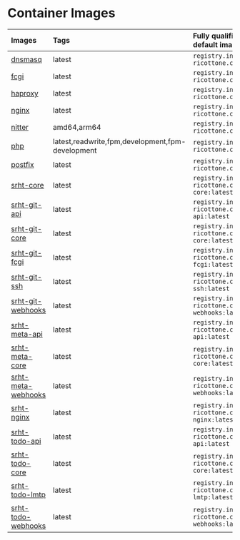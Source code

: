 # Container Images

|Images |Tags |Fully qualified name of the default image|
|:------|:----|:----------------------------------------|
|[dnsmasq](/~dricottone/container-images/tree/dev/item/dnsmasq/README.md)|latest|`registry.intra.dominic-ricottone.com/dnsmasq:latest`|
|[fcgi](/~dricottone/container-images/tree/dev/item/fcgi/README.md)|latest|`registry.intra.dominic-ricottone.com/fcgi:latest`|
|[haproxy](/~dricottone/container-images/tree/dev/item/haproxy/README.md)|latest|`registry.intra.dominic-ricottone.com/haproxy:latest`|
|[nginx](/~dricottone/container-images/tree/dev/item/nginx/README.md)|latest|`registry.intra.dominic-ricottone.com/nginx:latest`|
|[nitter](/~dricottone/container-images/tree/dev/item/nitter/README.md)|amd64,arm64|`registry.intra.dominic-ricottone.com/nitter:amd64`|
|[php](/~dricottone/container-images/tree/dev/item/php/README.md)|latest,readwrite,fpm,development,fpm-development|`registry.intra.dominic-ricottone.com/php:latest`|
|[postfix](/~dricottone/container-images/tree/dev/item/postfix/README.md)|latest|`registry.intra.dominic-ricottone.com/postfix:latest`|
|[srht-core](/~dricottone/container-images/tree/dev/item/srht-core/README.md)|latest|`registry.intra.dominic-ricottone.com/srht-core:latest`|
|[srht-git-api](/~dricottone/container-images/tree/dev/item/srht-git-api/README.md)|latest|`registry.intra.dominic-ricottone.com/srht-git-api:latest`|
|[srht-git-core](/~dricottone/container-images/tree/dev/item/srht-git-core/README.md)|latest|`registry.intra.dominic-ricottone.com/srht-git-core:latest`|
|[srht-git-fcgi](/~dricottone/container-images/tree/dev/item/srht-git-fcgi/README.md)|latest|`registry.intra.dominic-ricottone.com/srht-git-fcgi:latest`|
|[srht-git-ssh](/~dricottone/container-images/tree/dev/item/srht-git-ssh/README.md)|latest|`registry.intra.dominic-ricottone.com/srht-git-ssh:latest`|
|[srht-git-webhooks](/~dricottone/container-images/tree/dev/item/srht-git-webhooks/README.md)|latest|`registry.intra.dominic-ricottone.com/srht-git-webhooks:latest`|
|[srht-meta-api](/~dricottone/container-images/tree/dev/item/srht-meta-api/README.md)|latest|`registry.intra.dominic-ricottone.com/srht-meta-api:latest`|
|[srht-meta-core](/~dricottone/container-images/tree/dev/item/srht-meta-core/README.md)|latest|`registry.intra.dominic-ricottone.com/srht-meta-core:latest`|
|[srht-meta-webhooks](/~dricottone/container-images/tree/dev/item/srht-meta-webhooks/README.md)|latest|`registry.intra.dominic-ricottone.com/srht-meta-webhooks:latest`|
|[srht-nginx](/~dricottone/container-images/tree/dev/item/srht-nginx/README.md)|latest|`registry.intra.dominic-ricottone.com/srht-nginx:latest`|
|[srht-todo-api](/~dricottone/container-images/tree/dev/item/srht-todo-api/README.md)|latest|`registry.intra.dominic-ricottone.com/srht-todo-api:latest`|
|[srht-todo-core](/~dricottone/container-images/tree/dev/item/srht-todo-core/README.md)|latest|`registry.intra.dominic-ricottone.com/srht-todo-core:latest`|
|[srht-todo-lmtp](/~dricottone/container-images/tree/dev/item/srht-todo-lmtp/README.md)|latest|`registry.intra.dominic-ricottone.com/srht-todo-lmtp:latest`|
|[srht-todo-webhooks](/~dricottone/container-images/tree/dev/item/srht-todo-webhooks/README.md)|latest|`registry.intra.dominic-ricottone.com/srht-todo-webhooks:latest`|
